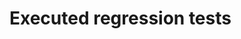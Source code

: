 # Executed regression tests

[.source]: https://www.linux-tips-and-tricks.de/en/raspibackupcategorye/510-raspibackup-regressiontests-executed
[.source]: https://www.linux-tips-and-tricks.de/de/raspibackupcategoried/509-raspibackup-ausgefuehrte-regressiontests
